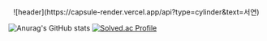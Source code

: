 <div align="center">
![header](https://capsule-render.vercel.app/api?type=cylinder&text=서연)
</div>

![Anurag's GitHub stats](https://github-readme-stats.vercel.app/api?username=Yean77&show_icons=true&theme=radical)
[![Solved.ac Profile](http://mazassumnida.wtf/api/v2/generate_badge?boj=seon_7)](https://solved.ac/seon_7/)
<!--
**Yean77/Yean77** is a ✨ _special_ ✨ repository because its `README.md` (this file) appears on your GitHub profile.

Here are some ideas to get you started:

- 🔭 I’m currently working on ...
- 🌱 I’m currently learning ...
- 👯 I’m looking to collaborate on ...
- 🤔 I’m looking for help with ...
- 💬 Ask me about ...
- 📫 How to reach me: ...
- 😄 Pronouns: ...
- ⚡ Fun fact: ...
-->
